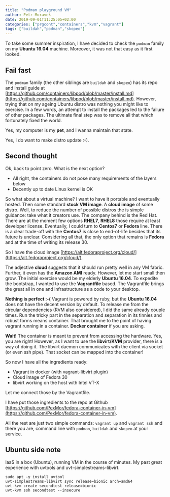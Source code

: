 ```yaml
---
title: "Podman playground VM"
author: Petr Moravek
date: 2019-09-01T11:25:05+02:00
categories: ["prgcont","containers","kvm","vagrant"]
tags: ["buildah","podman","skopeo"]
---
```


To take some summer inspiration, I have decided to check the ```podman``` family on my __Ubuntu 16.04__ machine. Moreover, it was not that easy as it first looked.

<!--more-->

## Fail fast

The ```podman``` family (the other siblings are ```buildah``` and ```skopeo```) has its repo and install guide at
[https://github.com/containers/libpod/blob/master/install.md](https://github.com/containers/libpod/blob/master/install.md).
However, trying that on my ageing Ubuntu distro was nothing you might like to exercise. In a few words, an attempt to install the packages led to the failure of other packages. The ultimate final step was to remove all that which fortunately fixed the world.

Yes, my computer is my __pet__, and I wanna maintain that state.

Yes, I do want to make distro update :-).

## Second thought

Ok, back to point zero. What is the next option?

* All right, the containers do not pose many requirements of the layers below
* Decently up to date Linux kernel is OK

So what about a virtual machine? I want to have it portable and eventually hosted. Then some standard __stock VM image__. A __cloud image__ of some distro. Well, to reduce the number of possible distros the is simple guidance: take what it creators use. The company behind is the Red Hat. There are at the moment few options __RHEL7__, __RHEL8__ those require at least developer license. Eventually, I could turn to __Centos7__ or __Fedora__ line. There is a clear trade-off with the __Centos7__ is close to end-of-life besides that its future is unclear. Considering all that, the only option that remains is __Fedora__ and at the time of writing its release 30.

So I have the cloud image [https://alt.fedoraproject.org/cloud/](https://alt.fedoraproject.org/cloud/).

The adjective __cloud__ suggests that it should run pretty well in any VM fabric. Further, it even has the __Amazon AMI__ ready. However, let me start small then grow. The initial exercise would be my elderly __Ubuntu 16.04__. To expedite the bootstrap, I wanted to use the __Vagrantfile__ based. The Vagrantfile brings the great all in one and infrastructure as a code to your desktop.

__Nothing is perfect :-(__ Vagrant is powered by ruby, but the __Ubuntu 16.04__ does not have the decent version by default. To release me from the circular dependencies (RVM also considered), I did the same already couple times. Run the tricky part in the separation and separation in its tinnies and robust forms means container. That brought me to the point of having vagrant running in a container. __Docker container__ if you are asking. 

__Wait!__ The container is meant to prevent from accessing the hardware. Yes, you are right! However, as I want to use the __libvirt/KVM__ provider, there is a way of doing it. The libvirt daemon communicates with the client via socket (or even ssh pipe). That socket can be mapped into the container!

So now I have all the ingredients ready:

* Vagrant in docker (with vagrant-libvirt plugin)
* Cloud image of Fedora 30
* libvirt working on the host with Intel VT-X

Let me connect those by the Vagrantfile.

I have put those ingredients to the repo at Github [https://github.com/PexMor/fedora-container-in-vm](https://github.com/PexMor/fedora-container-in-vm).

All the rest are just two simple commands: ```vagrant up``` and ```vagrant ssh``` and there you are, command line with ```podman```, ```buildah``` and ```skopeo``` at your service.

## Ubuntu side note

IaaS in a box (Ubuntu), running VM in the course of minutes. My past great experience with uvtools and uvt-simplestreams-libvirt.

```
sudo apt -y install uvtool
uvt-simplestreams-libvirt sync release=bionic arch=amd64
uvt-kvm create secondtest release=bionic
uvt-kvm ssh secondtest --insecure
```
